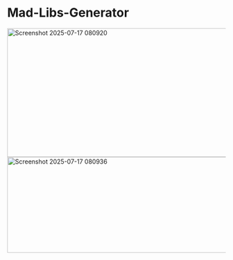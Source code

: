 # Mad-Libs-Generator
<img width="546" height="297" alt="Screenshot 2025-07-17 080920" src="https://github.com/user-attachments/assets/878090ef-1127-4574-adf5-5cab36f8147a" />
<img width="691" height="221" alt="Screenshot 2025-07-17 080936" src="https://github.com/user-attachments/assets/60af2524-502d-4d70-a3e6-2684c8c947a0" />
